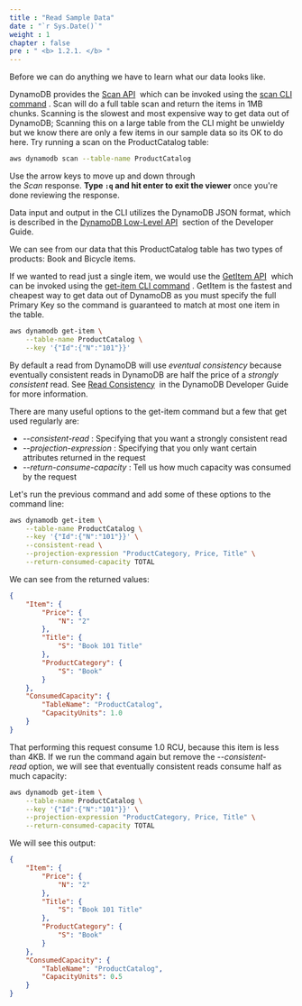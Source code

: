```yaml
---
title : "Read Sample Data"
date : "`r Sys.Date()`"
weight : 1
chapter : false
pre : " <b> 1.2.1. </b> "
---
```



Before we can do anything we have to learn what our data looks like.

DynamoDB provides the [Scan API](https://docs.aws.amazon.com/amazondynamodb/latest/APIReference/API_Scan.html)  which can be invoked using the [scan CLI command](https://docs.aws.amazon.com/cli/latest/reference/dynamodb/scan.html) . Scan will do a full table scan and return the items in 1MB chunks. Scanning is the slowest and most expensive way to get data out of DynamoDB; Scanning this on a large table from the CLI might be unwieldy but we know there are only a few items in our sample data so its OK to do here. Try running a scan on the ProductCatalog table:

```bash
aws dynamodb scan --table-name ProductCatalog
```

Use the arrow keys to move up and down through the _Scan_ response. **Type `:q` and hit enter to exit the viewer** once you're done reviewing the response.

Data input and output in the CLI utilizes the DynamoDB JSON format, which is described in the [DynamoDB Low-Level API](https://docs.aws.amazon.com/amazondynamodb/latest/developerguide/Programming.LowLevelAPI.html)  section of the Developer Guide.

We can see from our data that this ProductCatalog table has two types of products: Book and Bicycle items.

If we wanted to read just a single item, we would use the [GetItem API](https://docs.aws.amazon.com/amazondynamodb/latest/APIReference/API_GetItem.html)  which can be invoked using the [get-item CLI command](https://docs.aws.amazon.com/cli/latest/reference/dynamodb/get-item.html) . GetItem is the fastest and cheapest way to get data out of DynamoDB as you must specify the full Primary Key so the command is guaranteed to match at most one item in the table.

```bash
aws dynamodb get-item \
    --table-name ProductCatalog \
    --key '{"Id":{"N":"101"}}'
```

By default a read from DynamoDB will use _eventual consistency_ because eventually consistent reads in DynamoDB are half the price of a _strongly consistent_ read. See [Read Consistency](https://docs.aws.amazon.com/amazondynamodb/latest/developerguide/HowItWorks.ReadConsistency.html)  in the DynamoDB Developer Guide for more information.

There are many useful options to the get-item command but a few that get used regularly are:

- _--consistent-read_ : Specifying that you want a strongly consistent read
- _--projection-expression_ : Specifying that you only want certain attributes returned in the request
- _--return-consume-capacity_ : Tell us how much capacity was consumed by the request

Let's run the previous command and add some of these options to the command line:

```bash
aws dynamodb get-item \
    --table-name ProductCatalog \
    --key '{"Id":{"N":"101"}}' \
    --consistent-read \
    --projection-expression "ProductCategory, Price, Title" \
    --return-consumed-capacity TOTAL
```

We can see from the returned values:

```json
{
    "Item": {
        "Price": {
            "N": "2"
        },
        "Title": {
            "S": "Book 101 Title"
        },
        "ProductCategory": {
            "S": "Book"
        }
    },
    "ConsumedCapacity": {
        "TableName": "ProductCatalog",
        "CapacityUnits": 1.0
    }
}
```

That performing this request consume 1.0 RCU, because this item is less than 4KB. If we run the command again but remove the *--consistent-read* option, we will see that eventually consistent reads consume half as much capacity:

```bash
aws dynamodb get-item \
    --table-name ProductCatalog \
    --key '{"Id":{"N":"101"}}' \
    --projection-expression "ProductCategory, Price, Title" \
    --return-consumed-capacity TOTAL
```

We will see this output:

```json
{
    "Item": {
        "Price": {
            "N": "2"
        },
        "Title": {
            "S": "Book 101 Title"
        },
        "ProductCategory": {
            "S": "Book"
        }
    },
    "ConsumedCapacity": {
        "TableName": "ProductCatalog",
        "CapacityUnits": 0.5
    }
}
```